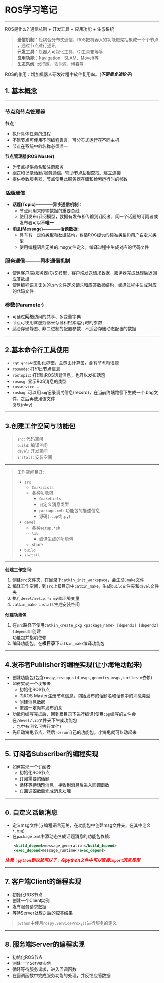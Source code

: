 # ROS学习笔记
---------------------------

ROS是什么?  通信机制 + 开发工具 + 应用功能 + 生态系统  
> **通信机制**：松耦合分布式通信，ROS把机器人的功能框架抽象成一个个节点 ，通过节点进行通讯  
> **开发工具**：机器人可视化工具，Qt工具箱等等  
> **应用功能**：Navigation、SLAM、Movelt等  
> **生态系统**: 发行版、软件源、博客等  

ROS的作用：增加机器人研发过程中软件复用率。(***不要重复造轮子***)  
## 1. 基本概念
---
### 节点和节点管理器  
**节点**：
+ 执行具体任务的进程
+ 不同节点可使用不同编程语言，可分布式运行在不同主机
+ 节点在系统中的名称必须唯一  

**节点管理器(ROS Master)**:  
+ 为节点提供命名和注册服务
+ 跟踪和记录话题/服务通信，辅助节点互相查找、建立连接
+ 提供参数服务器，节点使用此服务器存储和检索运行时的参数
### 话题通信
+ **话题(Topic)————异步通信机制**：
    - 节点间用来传输数据的重要总线
    - 使用发布/订阅模型，数据有发布者传输到订阅者，同一个话题的订阅者或发布者可以**不唯一**
+ **消息(Message)————话题数据**:
    - 具有有一定的类型和数据结构，包括ROS提供的标准类型和用户自定义类型
    - 使用编程语言无关的.msg文件定义，编译过程中生成对应的代码文件
### 服务通信———同步通信机制
+ 使用客户端/服务器(C/S)模型，客户端发送请求数据，服务器完成处理后返回应答数据
+ 使用编程语言无关的.srv文件定义请求和应答数据结构，编译过程中生成对应的代码文件  
### 参数(Parameter)
+ 可通过**网络**访问的共享、多变量字典
+ 节点可使用此服务器来存储和检索运行时的参数
+ 适合存储静态、非二进制的配置参数，不适合存储动态配置的数据
---
## 2.基本命令行工具使用
+ `rqt_graph`:图形化界面，显示出计算图，含有节点和话题
+ `rosnode`: 打印出节点信息
+ `rostopic`: 打印出ROS话题信息，也可以发布话题
+ `rosmsg`: 显示ROS消息的类型
+ `rosservice`: ...
+ `rosbag`: 可以用`bag`记录调试信息(record)，在当前终端路径下生成一个.bag文件，之后再使用该文件<br>
复现(play)<br>
---
## 3.创建工作空间与功能包
> `src`: 代码空间<br>
> `build`: 编译空间<br>
> `devel`: 开发空间<br>
>`install`: 安装空间<br>
---
> 工作空间目录:  
> + `src`
>     - `CmakeLists`
>     - 各种功能包
>         * `CmakeLists`
>         * 自定义消息类型
>         * `package.xml`: 功能包的描述信息
>         * 源码(`.cpp`或`.py`)
> + `devel`
>     - 各种`setup.*sh`
>     - `lib`
>         * 编译生成的功能包
>     - share
> + `build`
> + `install`
---
**创建工作空间**:<br>
1. 创建`src`文件夹，在目录下`catkin_init_workspace`，会生成`Cmake`文件
2. 编译工作空间，到`src`上级目录中`catkin_make`，生成`build`文件夹和`devel`文件夹
3. 执行`devel/setup.*sh`设置环境变量
4. `catkin_make install`生成安装空间<br>

**创建功能包**  
1. 在`src`路径下使用`catkin_create_pkg <package_name> [depend1] [depend2] [depend3]`创建<br>
功能包并指明依赖  
2. 编译功能包，在**根目录**下`catkin_make`编译功能包
------------------------
## 4.发布者Publisher的编程实现(让小海龟动起来)
+ 创建功能包(包含`rospy,roscpp,std_msgs,geometry_msgs,turtlesim`依赖)
+ 如何实现一个发布者
    - 初始化ROS节点
    - 向ROS Master注册节点信息，包括发布的话题名和话题中的消息类型
    - 创建消息数据
    - 按照一定频率发布消息
+ 功能包编写完成后，回到根目录下进行编译(使用`cpp`编写的文件会在`/devel/lib`文件夹下生成功能包<br>
，包中有同名可执行文件)
+ 先启动海龟节点，然后`rosrun`自己的功能包。小海龟就可以动起来<br>
---  
## 5. 订阅者Subscriber的编程实现  
+ 如何实现一个订阅者
    - 初始化ROS节点
    - 订阅需要的话题
    - 循环等待话题消息，接收到消息后进入回调函数
    - 在回调函数里完成消息处理  
---
## 6. 自定义话题消息
+ 定义msg文件(与编程语言无关，在功能包中创建msg文件夹，在其中定义`*.msg`)
+ 在`package.xml`中添动态生成话题消息的功能包依赖:  
``` xml 
    <build_depend>message_generation</build_depend>  
    <exec_depend>message_runtime</exec_depend>
```
***<font color=red>注意：`python`到这就可以了，在python文件中可以直接`import`消息类型</font>***  

---
## 7. 客户端Client的编程实现
+ 初始化ROS节点
+ 创建一个Client实例
+ 发布服务请求数据
+ 等待Server处理之后的应答结果  
> `python`中使用`rospy.ServiceProxy()`进行服务的定义
---
## 8. 服务端Server的编程实现
+ 初始化ROS节点
+ 创建一个Server实例
+ 循环等待服务请求，进入回调函数
+ 在回调函数中完成服务功能的处理，并反馈应答数据